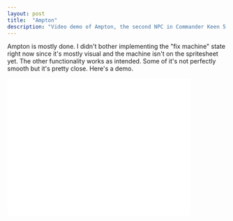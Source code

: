 ```yaml
---
layout: post
title:  "Ampton"
description: "Video demo of Ampton, the second NPC in Commander Keen 5."
---
```

Ampton is mostly done. I didn't bother implementing the "fix machine" state
right now since it's mostly visual and the machine isn't on the spritesheet
yet. The other functionality works as intended. Some of it's not perfectly
smooth but it's pretty close. Here's a demo.

<iframe width="420" height="315" src="//www.youtube.com/embed/Vx-cjG9zI9Q" frameborder="0" allowfullscreen></iframe>
